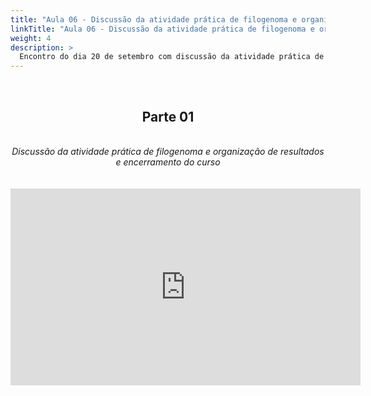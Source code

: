 ```yaml
---
title: "Aula 06 - Discussão da atividade prática de filogenoma e organização de resultados"
linkTitle: "Aula 06 - Discussão da atividade prática de filogenoma e organização de resultados"
weight: 4
description: >
  Encontro do dia 20 de setembro com discussão da atividade prática de filogenoma, organização de resultados e encerramento do curso
---
```


<br>
<div align="center">
<h2>Parte 01</h2>
<br>
<i>Discussão da atividade prática de filogenoma e organização de resultados e encerramento do curso</i>
<br><br><br>
<iframe width="560" height="315" src="https://www.youtube.com/embed/f0laC-mH5MI" frameborder="0" allow="accelerometer; autoplay; clipboard-write; encrypted-media; gyroscope; picture-in-picture" allowfullscreen></iframe>
<br><br>



</div>